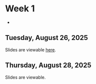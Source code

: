 # Week 1
-

## Tuesday, August 26, 2025

Slides are viewable [here](day_0.md).


## Thursday, August 28, 2025

Slides are viewable.
